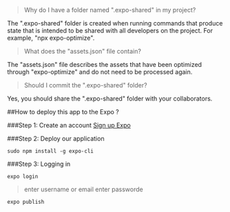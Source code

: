 > Why do I have a folder named ".expo-shared" in my project?

The ".expo-shared" folder is created when running commands that produce state that is intended to be shared with all developers on the project. For example, "npx expo-optimize".

> What does the "assets.json" file contain?

The "assets.json" file describes the assets that have been optimized through "expo-optimize" and do not need to be processed again.

> Should I commit the ".expo-shared" folder?

Yes, you should share the ".expo-shared" folder with your collaborators.


##How to deploy this app to the Expo ?

###Step 1: Create an account
  [Sign up Expo](https://expo.dev/signup)

###Step 2: Deploy our application
```
sudo npm install -g expo-cli
```

###Step 3: Logging in
```
expo login
```
  >enter username or email
  >enter passworde
```
expo publish
```